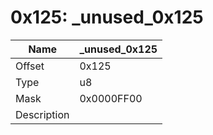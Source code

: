 # 0x125: _unused_0x125

| Name | _unused_0x125 |
| ----| ------------ |
| Offset | 0x125 |
| Type | u8 |
| Mask | 0x0000FF00 |
| Description |  |<br>

